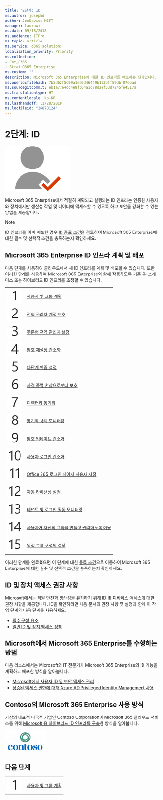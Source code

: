 ```yaml
---
title: '2단계: ID'
ms.author: josephd
author: JoeDavies-MSFT
manager: laurawi
ms.date: 09/18/2018
ms.audience: ITPro
ms.topic: article
ms.service: o365-solutions
localization_priority: Priority
ms.collection:
- Ent_O365
- Strat_O365_Enterprise
ms.custom: ''
description: Microsoft 365 Enterprise에 대한 ID 인프라를 배포하는 단계입니다.
ms.openlocfilehash: 7b5d62f5c09a1ea6d46449b113bff59dbf07ebad
ms.sourcegitcommit: eb1a77e4cc4e8f564a1c78d2ef53d7245fe4517a
ms.translationtype: HT
ms.contentlocale: ko-KR
ms.lasthandoff: 11/28/2018
ms.locfileid: "26870124"
---
```

# <a name="phase-2-identity"></a>2단계: ID

![](./media/deploy-foundation-infrastructure/identity_icon.png)

Microsoft 365 Enterprise에서 적절히 계획되고 실행되는 ID 인프라는 인증된 사용자와 장치에서만 생산성 작업 및 데이터에 액세스할 수 있도록 하고 보안을 강화할 수 있는 방법을 제공합니다.

>[!Note]
>ID 인프라를 이미 배포한 경우 [ID 종료 조건](identity-exit-criteria.md)을 검토하여 Microsoft 365 Enterprise에 대한 필수 및 선택적 조건을 충족하는지 확인하세요.
>

## <a name="plan-and-deploy-your-microsoft-365-enterprise-identity-infrastructure"></a>Microsoft 365 Enterprise ID 인프라 계획 및 배포 

다음 단계를 사용하여 클라우드에서 새 ID 인프라를 계획 및 배포할 수 있습니다. 또한 이러한 단계를 사용하여 Microsoft 365 Enterprise와 함께 작동하도록 기존 온-프레미스 또는 하이브리드 ID 인프라를 조정할 수 있습니다. 

|||
|:-------|:-----|
|![](./media/stepnumbers/Step1.png)| [사용자 및 그룹 계획](identity-plan-users-groups.md) |
|![](./media/stepnumbers/Step2.png)| [전역 관리자 계정 보호](identity-designate-protect-admin-accounts.md) |
|![](./media/stepnumbers/Step3.png)| [주문형 전역 관리자 설정](identity-privileged-identity-management.md) |
|![](./media/stepnumbers/Step4.png)| [암호 재설정 간소화](identity-password-reset.md) |
|![](./media/stepnumbers/Step5.png)| [다단계 인증 설정](identity-multi-factor-authentication.md) |
|![](./media/stepnumbers/Step6.png)| [자격 증명 손상으로부터 보호](identity-azure-ad-identity-protection.md) |
|![](./media/stepnumbers/Step7.png)| [디렉터리 동기화](identity-azure-ad-connect.md) |
|![](./media/stepnumbers/Step8.png)| [동기화 상태 모니터링](identity-azure-ad-connect-health.md) |
|![](./media/stepnumbers/Step9.png)| [암호 업데이트 간소화](identity-password-writeback.md) |
|![](./media/stepnumbers/Step10.png)| [사용자 로그인 간소화](identity-single-sign-on.md) |
|![](./media/stepnumbers/Step11.png)| [Office 365 로그인 페이지 사용자 지정](identity-customize-office-365-sign-in.md) |
|![](./media/stepnumbers/Step12.png)| [자동 라이선싱 설정](identity-group-based-licensing.md) |
|![](./media/stepnumbers/Step13.png)| [테넌트 및 로그인 활동 모니터링](identity-azure-ad-access-usage-reporting.md) |
|![](./media/stepnumbers/Step14.png)| [사용자가 자신의 그룹을 만들고 관리하도록 허용](identity-self-service-group-management.md) |
|![](./media/stepnumbers/Step15.png)| [동적 그룹 구성원 설정](identity-automatic-group-membership.md) |

이러한 단계를 완료했으면 이 단계에 대한 [종료 조건](identity-exit-criteria.md)으로 이동하여 Microsoft 365 Enterprise에 대한 필수 및 선택적 조건을 충족하는지 확인하세요.

## <a name="identity-and-device-access-recommendations"></a>ID 및 장치 액세스 권장 사항

Microsoft에서는 직원 안전과 생산성을 유지하기 위해 [ID 및 디바이스 액세스](microsoft-365-policies-configurations.md)에 대한 권장 사항을 제공합니다. ID을 확인하려면 다음 문서의 권장 사항 및 설정과 함께 이 작업 단계의 다음 단계를 사용하세요.

- [필수 구성 요소](identity-access-prerequisites.md)
- [일반 ID 및 장치 액세스 정책](identity-access-policies.md)

## <a name="how-microsoft-does-microsoft-365-enterprise"></a>Microsoft에서 Microsoft 365 Enterprise를 수행하는 방법

다음 리소스에서는 Microsoft의 IT 전문가가 Microsoft 365 Enterprise의 ID 기능을 계획하고 배포한 방식을 알아봅니다.

- [Microsoft에서 사용자 ID 및 보안 액세스 관리](https://www.microsoft.com/itshowcase/Article/Content/931/Managing-user-identities-and-secure-access-at-Microsoft)
- [상승된 액세스 권한에 대해 Azure AD Privileged Identity Management 사용](https://www.microsoft.com/itshowcase/Article/Content/887/Using-Azure-AD-Privileged-Identity-Management-for-elevated-access)

## <a name="how-contoso-did-microsoft-365-enterprise"></a>Contoso의 Microsoft 365 Enterprise 사용 방식

가상의 대표적 다국적 기업인 Contoso Corporation이 Microsoft 365 클라우드 서비스를 위해 [Microsoft 용 하이브리드 ID 인프라를 구축](contoso-identity.md)한 방식을 알아봅니다.

![](./media/contoso-overview/contoso-icon.png)


## <a name="next-step"></a>다음 단계

|||
|:-------|:-----|
|![](./media/stepnumbers/Step1.png)| [사용자 및 그룹 계획](identity-plan-users-groups.md) |

